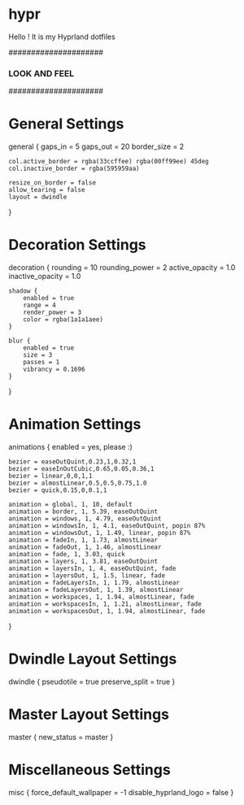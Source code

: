 # hypr
Hello ! It is my Hyprland dotfiles


#####################
### LOOK AND FEEL ###
#####################

# General Settings
general {
    gaps_in = 5
    gaps_out = 20
    border_size = 2

    col.active_border = rgba(33ccffee) rgba(00ff99ee) 45deg
    col.inactive_border = rgba(595959aa)

    resize_on_border = false
    allow_tearing = false
    layout = dwindle
}

# Decoration Settings
decoration {
    rounding = 10
    rounding_power = 2
    active_opacity = 1.0
    inactive_opacity = 1.0

    shadow {
        enabled = true
        range = 4
        render_power = 3
        color = rgba(1a1a1aee)
    }

    blur {
        enabled = true
        size = 3
        passes = 1
        vibrancy = 0.1696
    }
}

# Animation Settings
animations {
    enabled = yes, please :)

    bezier = easeOutQuint,0.23,1,0.32,1
    bezier = easeInOutCubic,0.65,0.05,0.36,1
    bezier = linear,0,0,1,1
    bezier = almostLinear,0.5,0.5,0.75,1.0
    bezier = quick,0.15,0,0.1,1

    animation = global, 1, 10, default
    animation = border, 1, 5.39, easeOutQuint
    animation = windows, 1, 4.79, easeOutQuint
    animation = windowsIn, 1, 4.1, easeOutQuint, popin 87%
    animation = windowsOut, 1, 1.49, linear, popin 87%
    animation = fadeIn, 1, 1.73, almostLinear
    animation = fadeOut, 1, 1.46, almostLinear
    animation = fade, 1, 3.03, quick
    animation = layers, 1, 3.81, easeOutQuint
    animation = layersIn, 1, 4, easeOutQuint, fade
    animation = layersOut, 1, 1.5, linear, fade
    animation = fadeLayersIn, 1, 1.79, almostLinear
    animation = fadeLayersOut, 1, 1.39, almostLinear
    animation = workspaces, 1, 1.94, almostLinear, fade
    animation = workspacesIn, 1, 1.21, almostLinear, fade
    animation = workspacesOut, 1, 1.94, almostLinear, fade
}

# Dwindle Layout Settings
dwindle {
    pseudotile = true
    preserve_split = true
}

# Master Layout Settings
master {
    new_status = master
}

# Miscellaneous Settings
misc {
    force_default_wallpaper = -1
    disable_hyprland_logo = false
}